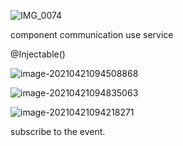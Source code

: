 

![IMG_0074](../../../../../../../../Desktop/ShareToMac/code-workspace/typora/antra/resources/IMG_0074-1618939329275.PNG)



component communication use service

@Injectable()

![image-20210421094508868](../../../../../../../../Desktop/ShareToMac/code-workspace/typora/antra/resources/image-20210421094508868.png)

![image-20210421094835063](../../../../../../../../Desktop/ShareToMac/code-workspace/typora/antra/resources/image-20210421094835063.png)

![image-20210421094218271](../../../../../../../../Desktop/ShareToMac/code-workspace/typora/antra/resources/image-20210421094218271.png)

subscribe to the event.